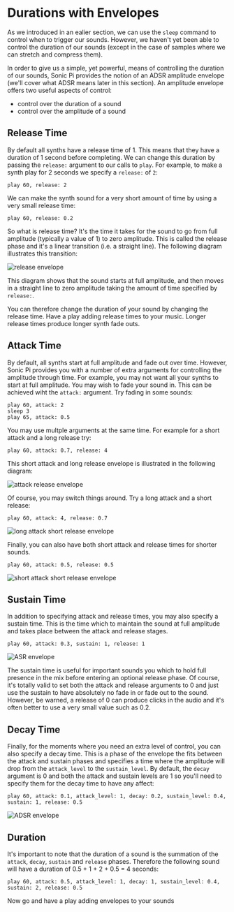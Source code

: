 # Durations with Envelopes

As we introduced in an ealier section, we can use the `sleep` command to control when to trigger our sounds. However, we haven't yet been able to control the duration of our sounds (except in the case of samples where we can stretch and compress them).

In order to give us a simple, yet powerful, means of controlling the duration of our sounds, Sonic Pi provides the notion of an ADSR amplitude envelope (we'll cover what ADSR means later in this section). An amplitude envelope offers two useful aspects of control:

* control over the duration of a sound
* control over the amplitude of a sound

## Release Time

By default all synths have a release time of 1. This means that they have a duration of 1 second before completing. We can change this duration by passing the `release:` argument to our calls to `play`. For example, to make a synth play for 2 seconds we specify a `release:` of `2`:

```
play 60, release: 2
```

We can make the synth sound for a very short amount of time by using a very small release time:

```
play 60, release: 0.2
```

So what is release time? It's the time it takes for the sound to go from full amplitude (typically a value of 1) to zero amplitude. This is called the release phase and it's a linear transition (i.e. a straight line). The following diagram illustrates this transition:

![release envelope](:/images/tutorial/env-release.png)

This diagram shows that the sound starts at full amplitude, and then moves in a straight line to zero amplitude taking the amount of time specified by `release:`.

You can therefore change the duration of your sound by changing the release time. Have a play adding release times to your music. Longer release times produce longer synth fade outs.

## Attack Time

By default, all synths start at full amplitude and fade out over time. However, Sonic Pi provides you with a number of extra arguments for controlling the amplitude through time. For example, you may not want all your synths to start at full amplitude. You may wish to fade your sound in. This can be achieved wiht the `attack:` argument. Try fading in some sounds:

```
play 60, attack: 2
sleep 3
play 65, attack: 0.5
```

You may use multple arguments at the same time. For example for a short attack and a long release try:

```
play 60, attack: 0.7, release: 4
```

This short attack and long release envelope is illustrated in the following diagram:

![attack release envelope](:/images/tutorial/env-attack-release.png)

Of course, you may switch things around. Try a long attack and a short release:

```
play 60, attack: 4, release: 0.7
```

![long attack short release envelope](:/images/tutorial/env-long-attack-short-release.png)

Finally, you can also have both short attack and release times for shorter sounds.

```
play 60, attack: 0.5, release: 0.5
```

![short attack short release envelope](:/images/tutorial/env-short-attack-short-release.png)

## Sustain Time

In addition to specifying attack and release times, you may also specify a sustain time. This is the time which to maintain the sound at full amplitude and takes place between the attack and release stages. 

```
play 60, attack: 0.3, sustain: 1, release: 1
```

![ASR envelope](:/images/tutorial/env-attack-sustain-release.png)

The sustain time is useful for important sounds you which to hold full presence in the mix before entering an optional release phase. Of course, it's totally valid to set both the attack and release arguments to 0 and just use the sustain to have absolutely no fade in or fade out to the sound. However, be warned, a release of 0 can produce clicks in the audio and it's often better to use a very small value such as 0.2.


## Decay Time

Finally, for the moments where you need an extra level of control, you can also specify a decay time. This is a phase of the envelope the fits between the attack and sustain phases and specifies a time where the amplitude will drop from the `attack_level` to the `sustain_level`. By default, the `decay` argument is 0 and both the attack and sustain levels are 1 so you'll need to specify them for the decay time to have any affect:

```
play 60, attack: 0.1, attack_level: 1, decay: 0.2, sustain_level: 0.4, sustain: 1, release: 0.5
```

![ADSR envelope](:/images/tutorial/env-attack-decay-sustain-release.png)

## Duration

It's important to note that the duration of a sound is the summation of the `attack`, `decay`, `sustain` and `release` phases. Therefore the following sound will have a duration of 0.5 + 1 + 2 + 0.5 = 4 seconds:

```
play 60, attack: 0.5, attack_level: 1, decay: 1, sustain_level: 0.4, sustain: 2, release: 0.5
```

Now go and have a play adding envelopes to your sounds
